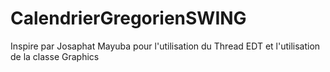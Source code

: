 # CalendrierGregorienSWING

Inspire par Josaphat Mayuba pour l'utilisation du Thread EDT et l'utilisation de la classe Graphics
